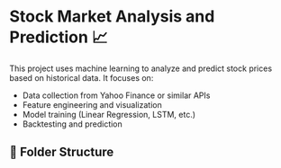 # Stock Market Analysis and Prediction 📈

This project uses machine learning to analyze and predict stock prices based on historical data. It focuses on:
- Data collection from Yahoo Finance or similar APIs
- Feature engineering and visualization
- Model training (Linear Regression, LSTM, etc.)
- Backtesting and prediction

## 📁 Folder Structure
